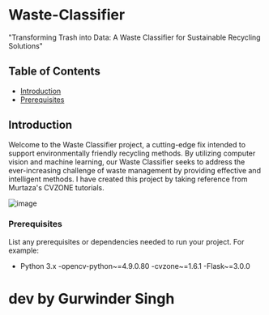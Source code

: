 # Waste-Classifier


"Transforming Trash into Data: A Waste Classifier for Sustainable Recycling Solutions"

## Table of Contents
- [Introduction](#introduction)
- [Prerequisites](#prerequisites)
  


## Introduction

Welcome to the Waste Classifier project, a cutting-edge fix intended to support environmentally friendly recycling methods. By utilizing computer vision and machine learning, our Waste Classifier seeks to address the ever-increasing challenge of waste management by providing effective and intelligent methods.
I have created this project by taking reference from Murtaza's CVZONE tutorials.

![image](https://github.com/kuldeepprajapati-dev/Waste-Classifier/assets/125523468/4c675227-aed3-48b5-adc0-0bc4053b224a)




### Prerequisites

List any prerequisites or dependencies needed to run your project. For example:
- Python 3.x
-opencv-python~=4.9.0.80
-cvzone~=1.6.1
-Flask~=3.0.0


# dev by Gurwinder Singh
